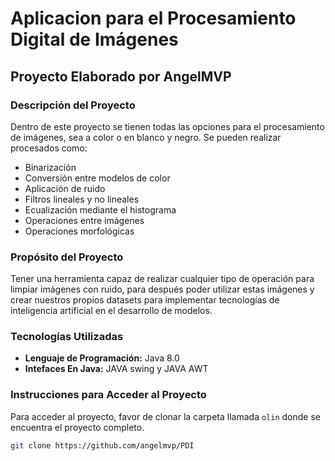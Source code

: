 # Aplicacion para el Procesamiento Digital de Imágenes

## Proyecto Elaborado por AngelMVP

### Descripción del Proyecto
Dentro de este proyecto se tienen todas las opciones para el procesamiento de imágenes, sea a color o en blanco y negro. Se pueden realizar procesados como:
- Binarización
- Conversión entre modelos de color
- Aplicación de ruido
- Filtros lineales y no lineales
- Ecualización mediante el histograma
- Operaciones entre imágenes
- Operaciones morfológicas

### Propósito del Proyecto
Tener una herramienta capaz de realizar cualquier tipo de operación para limpiar imágenes con ruido, para después poder utilizar estas imágenes y crear nuestros propios datasets para implementar tecnologías de inteligencia artificial en el desarrollo de modelos.

### Tecnologías Utilizadas
- **Lenguaje de Programación:** Java 8.0
- **Intefaces En Java:** JAVA swing y JAVA AWT
### Instrucciones para Acceder al Proyecto
Para acceder al proyecto, favor de clonar la carpeta llamada `olin` donde se encuentra el proyecto completo.

```bash
git clone https://github.com/angelmvp/PDI
